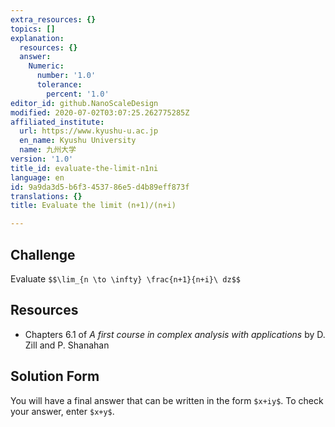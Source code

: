 ```yaml
---
extra_resources: {}
topics: []
explanation:
  resources: {}
  answer:
    Numeric:
      number: '1.0'
      tolerance:
        percent: '1.0'
editor_id: github.NanoScaleDesign
modified: 2020-07-02T03:07:25.262775285Z
affiliated_institute:
  url: https://www.kyushu-u.ac.jp
  en_name: Kyushu University
  name: 九州大学
version: '1.0'
title_id: evaluate-the-limit-n1ni
language: en
id: 9a9da3d5-b6f3-4537-86e5-d4b89eff873f
translations: {}
title: Evaluate the limit (n+1)/(n+i)

---
```


## Challenge
Evaluate
`$$\lim_{n \to \infty} \frac{n+1}{n+i}\ dz$$`

## Resources
- Chapters 6.1 of *A first course in complex analysis with applications* by D. Zill and P. Shanahan


## Solution Form
You will have a final answer that can be written in the form `$x+iy$`.
To check your answer, enter `$x+y$`.